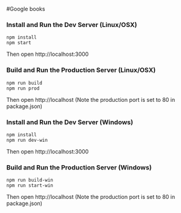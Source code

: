 #Google books

### Install and Run the Dev Server (Linux/OSX)

```
npm install
npm start
```
Then open http://localhost:3000

### Build and Run the Production Server (Linux/OSX)

```
npm run build
npm run prod
```

Then open http://localhost
(Note the production port is set to 80 in package.json)

### Install and Run the Dev Server (Windows)

```
npm install
npm run dev-win
```

Then open http://localhost:3000

### Build and Run the Production Server (Windows)

```
npm run build-win
npm run start-win
```
Then open http://localhost
(Note the production port is set to 80 in package.json)
